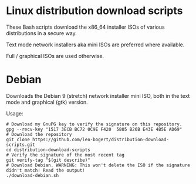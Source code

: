 # Linux distribution download scripts

These Bash scripts download the x86_64 installer ISOs of various distributions in a secure way.

Text mode network installers aka mini ISOs are preferred where available.

Full / graphical ISOs are used otherwise.

# Debian

Downloads the Debian 9 (stretch) network installer mini ISO, both in the text mode and graphical (gtk) version.

Usage:
```shell
# Download my GnuPG key to verify the signature on this repository.
gpg --recv-key "1517 3ECB BC72 0C9E F420  5805 B26B E43E 4B5E AD69"
# Download the repository
git clone https://github.com/leo-bogert/distribution-download-scripts.git
cd distribution-download-scripts
# Verify the signature of the most recent tag
git verify-tag "$(git describe)"
# Download Debian. WARNING: This won't delete the ISO if the signature didn't match! Read the output!
./download-debian.sh
```
